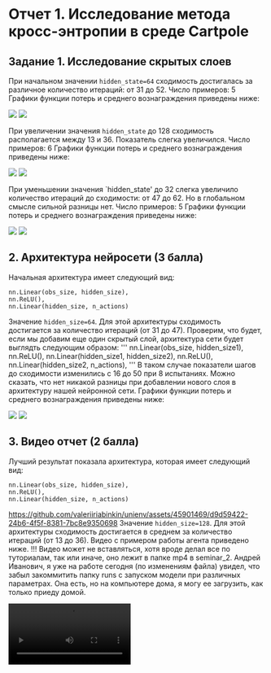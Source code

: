 # Отчет 1. Исследование метода кросс-энтропии в среде Cartpole 

## Задание 1. Исследование скрытых слоев
При начальном значении `hidden_state=64` сходимость достигалась за различное количество итераций: от 31 до 52.
Число примеров: 5
Графики функции потерь и среднего вознаграждения приведены ниже:

<img src="imgs/loss_1.png"/>

<img src="imgs/reward_1.png"/>

При увеличении значения `hidden_state` до 128 сходимость располагается между 13 и 36. Показатель слегка
увеличился.
Число примеров: 6
Графики функции потерь и среднего вознаграждения приведены ниже: 

<img src="imgs/loss_2.png"/>

<img src="imgs/reward_2.png"/>

При уменьшении значения `hidden_state' до 32 слегка увеличило количество итераций до сходимости:
от 47 до 62. Но в глобальном смысле сильной разницы нет.
Число примеров: 5
Графики функции потерь и среднего вознаграждения приведены ниже:

<img src="imgs/loss_3.png"/>

<img src="imgs/reward_3.png"/>

## 2. Архитектура нейросети (3 балла)
Начальная архитектура имеет следующий вид: 
```
nn.Linear(obs_size, hidden_size),
nn.ReLU(),
nn.Linear(hidden_size, n_actions)
```
Значение `hidden_size=64`. 
Для этой архитектуры сходимость достигается за количество итераций (от 31 до 47). 
Проверим, что будет, если мы добавим еще один скрытый слой, архитектура сети будет выглядть
следующим образом:
'''
nn.Linear(obs_size, hidden_size1),
nn.ReLU(),
nn.Linear(hidden_size1, hidden_size2),
nn.ReLU(),
nn.Linear(hidden_size2, n_actions),
'''
В таком случае показатели шагов до сходимости изменились с 16 до 50 при 8 испытаниях.
Можно сказать, что нет никакой разницы при добавлении нового слоя в архитектуру нашей
нейронной сети.
Графики функции потерь и среднего вознаграждения приведены ниже:

<img src="imgs/loss_4.png"/>

<img src="imgs/reward_4.png"/>

## 3. Видео отчет (2 балла)


Лучший результат показала архитектура, которая имеет следующий вид: 
```
nn.Linear(obs_size, hidden_size),
nn.ReLU(),
nn.Linear(hidden_size, n_actions)

```
https://github.com/valeriiriabinkin/unienv/assets/45901469/d9d59422-24b6-4f5f-8381-7bc8e9350698
Значение `hidden_size=128`. 
Для этой архитектуры сходимость достигается в среднем за количество итераций (от 13 до 36). 
Видео с примером работы агента приведено ниже.
!!! Видео может не вставляться, хотя вроде делал все по туториалам, так или иначе, оно лежит в папке mp4 в seminar_2.
Андрей Иванович, я уже на работе сегодня (по изменениям файла) увидел, что забыл закоммитить папку runs с запуском модели при различных параметрах. Она есть, но на компьютере дома, я могу ее загрузить, как только приеду домой.

<video src="mp4/rl-video-episode-343.mp4" width="240"/>


https://github.com/valeriiriabinkin/unienv/assets/45901469/eba1bd68-bc01-40ad-b536-e8cb57dde73b

